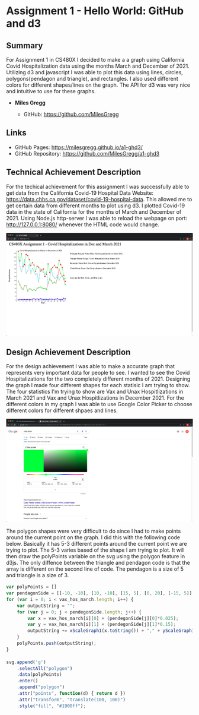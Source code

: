 Assignment 1 - Hello World: GitHub and d3  
===

Summary
---

For Assignment 1 in CS480X I decided to make a a graph using California Covid Hospitalization data using the months March and December of 2021. Utilizing d3 and javascript I was able to plot this data using lines, circles, polygons(pendagon and triangle), and rectangles. I also used different colors for different shapes/lines on the graph. The API for d3 was very nice and intuitive to use for these graphs.

-   **Miles Gregg**

    -   GitHub: https://github.com/MilesGregg

Links
---

- GitHub Pages: https://milesgregg.github.io/a1-ghd3/
- GitHub Repository: https://github.com/MilesGregg/a1-ghd3

Technical Achievement Description
---

For the techical achievement for this assignment I was successfully able to get data from the California Covid-19 Hospital Data Website: https://data.chhs.ca.gov/dataset/covid-19-hospital-data. This allowed me to get certain data from different months to plot using d3. I plotted Covid-19 data in the state of California for  the months of March and December of 2021. Using Node.js http-server I was able to reload the webpage on port: http://127.0.0.1:8080/ whenever the HTML code would change. 

![alt text](https://github.com/MilesGregg/a1-ghd3/blob/master/main.png?raw=true)

Design Achievement Description
---

For the design achievement I was able to make a accurate graph that represents very important data for people to see. I wanted to see the Covid Hospitalizations for the two completely different months of 2021. Designing the graph I made four different shapes for each statisic I am trying to show. The four statistics I'm trying to show are Vax and Unax Hospitlizations in March 2021 and Vax and Unax Hospitlizations in December 2021. For the different colors in my graph I was able to use Google Color Picker to choose different colors for different shpaes and lines. 

![alt text](https://github.com/MilesGregg/a1-ghd3/blob/master/color_picker.png?raw=true)

The polygon shapes were very difficult to do since I had to make points around the current point on the graph. I did this with the following code below. Basically it has 5-3 different points around the current point we are trying to plot. The 5-3 varies based of the shape I am trying to plot. It will then draw the polyPoints variable on the svg using the polygon feature in d3js. The only diffence between the triangle and pendagon code is that the array is different on the second line of code. The pendagon is a size of 5 and triangle is a size of 3.

```js
var polyPoints = []
var pendagonSide = [[-10, -10], [10, -10], [15, 5], [0, 20], [-15, 5]]
for (var i = 0; i < vax_hos_march.length; i++) {
    var outputString = "";
    for (var j = 0; j < pendegonSide.length; j++) {
        var x = vax_hos_march[i][0] + (pendegonSide[j][0]*0.025);
        var y = vax_hos_march[i][1] + (pendegonSide[j][1]*0.15);
        outputString += xScaleGraph1(x.toString()) + "," + yScaleGraph1(y.toString()) + " "
    }
    polyPoints.push(outputString);
}

svg.append('g')
    .selectAll("polygon")
    .data(polyPoints)
    .enter()
    .append("polygon")
    .attr("points", function(d) { return d })
    .attr("transform", "translate(100, 100)")
    .style("fill", "#1900ff");
```
